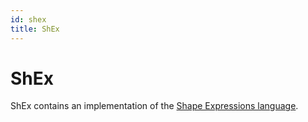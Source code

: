 ```yaml
---
id: shex
title: ShEx
---
```


# ShEx

ShEx contains an implementation of the [Shape Expressions language](http://shex.io/).

